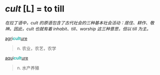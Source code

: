 # _cult_ [L] = to till

*在拉丁语中，_cult_ 的原语包含了古代社会的三种基本社会活动：居住、耕作、敬神。因此，_cult_ 也就有着 inhabit、till、worship 这三种意思，但以 till 为主。*

[agr](_agr_.md)i<b style="color: #20B2AA;">cult</b>[ure](-ure.md)
> n. 农业，农艺，农学

[aqu](_aqu_.md)i<b style="color: #20B2AA;">cult</b>[ure](-ure.md)
> n. 水产养殖